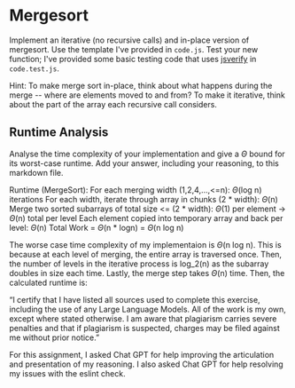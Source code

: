 # Mergesort

Implement an iterative (no recursive calls) and in-place version of mergesort.
Use the template I've provided in `code.js`. Test your new function; I've
provided some basic testing code that uses
[jsverify](https://jsverify.github.io/) in `code.test.js`.

Hint: To make merge sort in-place, think about what happens during the merge --
where are elements moved to and from? To make it iterative, think about the
part of the array each recursive call considers.

## Runtime Analysis

Analyse the time complexity of your implementation and give a $\Theta$ bound for
its worst-case runtime. Add your answer, including your reasoning, to this
markdown file.

Runtime (MergeSort):
For each merging width (1,2,4,...,<=n): $\Theta$(log n) iterations
For each width, iterate through array in chunks (2 * width): $\Theta$(n)
Merge two sorted subarrays of total size <= (2 * width): $\Theta$(1) per element -> $\Theta$(n) total per level
Each element copied into temporary array and back per level: $\Theta$(n)
Total Work = $\Theta$(n * logn) = $\Theta$(n log n)

The worse case time complexity of my implementaion is $\Theta$(n log n). This is because at each level of merging, the entire array is traversed once. Then, the number of levels in the iterative process is log_2(n) as the subarray doubles in size each time. Lastly, the merge step takes $\Theta$(n) time. Then, the calculated runtime is:

“I certify that I have listed all sources used to complete this exercise, including the use
of any Large Language Models. All of the work is my own, except where stated
otherwise. I am aware that plagiarism carries severe penalties and that if plagiarism is
suspected, charges may be filed against me without prior notice.”

For this assignment, I asked Chat GPT for help improving the articulation and presentation of my reasoning. I also asked Chat GPT for help resolving my issues with the eslint check.